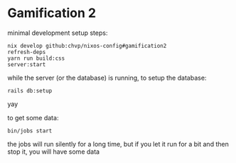 # Gamification 2

minimal development setup steps:

```
nix develop github:chvp/nixos-config#gamification2
refresh-deps
yarn run build:css
server:start
```

while the server (or the database) is running, to setup the database:

```
rails db:setup
```

yay

to get some data:

```
bin/jobs start
```

the jobs will run silently for a long time, but if you let it run for a bit and then stop it, you will have some data
